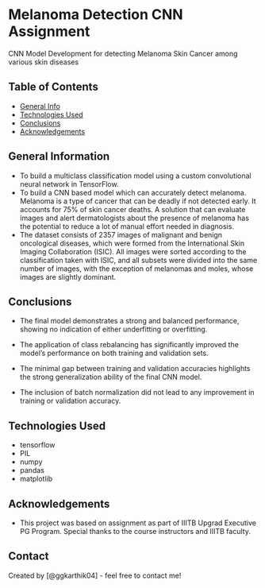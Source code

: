 # Melanoma Detection CNN Assignment
CNN Model Development for detecting Melanoma Skin Cancer among various skin diseases


## Table of Contents
* [General Info](#general-information)
* [Technologies Used](#technologies-used)
* [Conclusions](#conclusions)
* [Acknowledgements](#acknowledgements)


## General Information
- To build a multiclass classification model using a custom convolutional neural network in TensorFlow. 
- To build a CNN based model which can accurately detect melanoma. Melanoma is a type of cancer that can be deadly if not detected early. It accounts for 75% of skin cancer deaths. A solution that can evaluate images and alert dermatologists about the presence of melanoma has the potential to reduce a lot of manual effort needed in diagnosis.
- The dataset consists of 2357 images of malignant and benign oncological diseases, which were formed from the International Skin Imaging Collaboration (ISIC). All images were sorted according to the classification taken with ISIC, and all subsets were divided into the same number of images, with the exception of melanomas and moles, whose images are slightly dominant.


## Conclusions

- The final model demonstrates a strong and balanced performance, showing no indication of either underfitting or overfitting.

- The application of class rebalancing has significantly improved the model’s performance on both training and validation sets.

- The minimal gap between training and validation accuracies highlights the strong generalization ability of the final CNN model.

- The inclusion of batch normalization did not lead to any improvement in training or validation accuracy.

## Technologies Used
- tensorflow
- PIL
- numpy
- pandas
- matplotlib

## Acknowledgements

- This project was based on assignment as part of IIITB Upgrad Executive PG Program. Special thanks to the course instructors and IIITB faculty.

## Contact
Created by [@ggkarthik04] - feel free to contact me!


<!-- Optional -->
<!-- ## License -->
<!-- This project is open source and available under the [... License](). -->

<!-- You don't have to include all sections - just the one's relevant to your project -->
